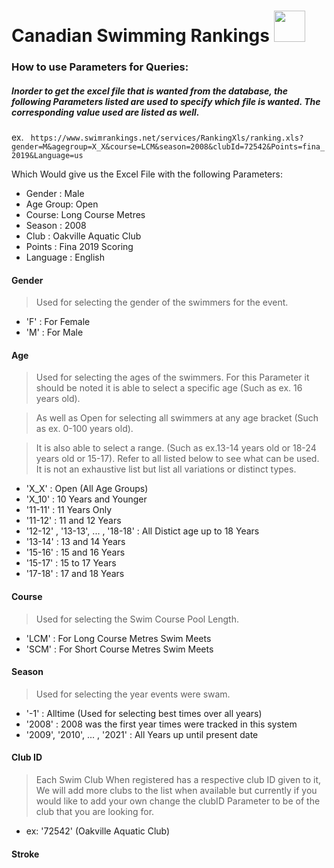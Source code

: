 # Canadian Swimming Rankings   <img src="https://i.gyazo.com/5931b368adbf4d985e24f37012cebbc3.png" width="50" height="50">
###  How to use Parameters for Queries:
##### Inorder to get the excel file that is wanted from the database, the following Parameters listed are used to specify which file is wanted. The corresponding value used are listed as well.

ex.
` https://www.swimrankings.net/services/RankingXls/ranking.xls?gender=M&agegroup=X_X&course=LCM&season=2008&clubId=72542&Points=fina_2019&Language=us`

Which Would give us the Excel File with the following Parameters: 
- Gender : Male
- Age Group: Open
- Course: Long Course Metres
- Season : 2008
- Club : Oakville Aquatic Club
- Points : Fina 2019 Scoring
- Language : English


#### Gender 
> Used for selecting the gender of the swimmers for the event.

- 'F' : For Female
- 'M' : For Male

#### Age 
> Used for selecting the ages of the swimmers. For this Parameter it should be noted it is able to select a specific age (Such as ex. 16 years old).

> As well as Open for selecting all swimmers at any age bracket (Such as ex. 0-100 years old). 

> It is also able to select a range.  (Such as ex.13-14 years old  or 18-24 years old or 15-17). Refer to all listed below to see what can be used. It is not an exhaustive list but list all variations or distinct types.

- 'X_X'  : Open (All Age Groups)
- 'X_10' : 10 Years and Younger
- '11-11' : 11 Years Only
- '11-12' : 11 and 12 Years
-  '12-12' , '13-13', ... , '18-18' : All Distict age up to 18 Years
- '13-14' : 13 and 14 Years
- '15-16' : 15 and 16 Years
- '15-17' : 15 to 17 Years
- '17-18' :  17 and 18 Years

#### Course
> Used for selecting the Swim Course Pool Length.

- 'LCM' : For Long Course Metres Swim Meets
- 'SCM' : For Short Course Metres Swim Meets

#### Season

> Used for selecting the year events were swam.

- '-1' : Alltime (Used for selecting best times over all years)
- '2008' : 2008 was the first year times were tracked in this system
- '2009', '2010', ... , '2021' : All Years up until present date

#### Club ID
> Each Swim Club When registered has a respective club ID given to it, We will add more clubs to the list when available but currently if you would like to add your own change the clubID Parameter to be of the club that you are looking for.
-  ex: '72542' (Oakville Aquatic Club)

#### Stroke
